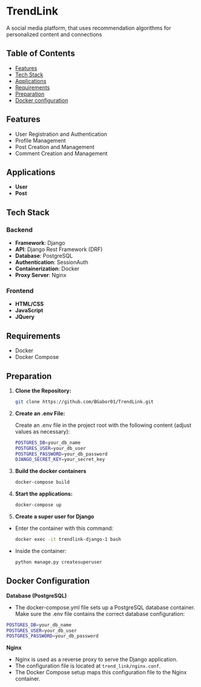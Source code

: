 # TrendLink
A social media platform, that uses recommendation algorithms for personalized content and connections

## Table of Contents
- [Features](#features)
- [Tech Stack](#tech-stack)
- [Applications](#applications)
- [Requirements](#requirements)
- [Preparation](#preparation)
- [Docker configuration](#docker-configuration)


## Features

- User Registration and Authentication
- Profile Management
- Post Creation and Management
- Comment Creation and Management

## Applications
- **User**
- **Post**

## Tech Stack

### Backend
- **Framework**: Django
- **API**: Django Rest Framework (DRF)
- **Database**: PostgreSQL
- **Authentication**: SessionAuth
- **Containerization**: Docker
- **Proxy Server**: Nginx

### Frontend
- **HTML/CSS**
- **JavaScript**
- **JQuery**

## Requirements

- Docker
- Docker Compose

## Preparation

1. **Clone the Repository:**

   ```bash
   git clone https://github.com/BGabor01/TrendLink.git 
   ```

2. **Create an .env File:**

    Create an .env file in the project root with the following content (adjust values as necessary):
    ```bash
    POSTGRES_DB=your_db_name
    POSTGRES_USER=your_db_user
    POSTGRES_PASSWORD=your_db_password
    DJANGO_SECRET_KEY=your_secret_key
    ```

3. **Build the docker containers**
    ```bash
    docker-compose build
    ```

4. **Start the applications:**
    ```bash
    docker-compose up
    ```

5. **Create a super user for Django**
- Enter the container with this command:
    ```bash
    docker exec -it trendlink-django-1 bash
    ```
- Inside the container:
    ```bash
    python manage.py createsuperuser
    ```

## Docker Configuration
**Database (PostgreSQL)**
- The docker-compose.yml file sets up a PostgreSQL database container. Make sure the .env file contains the correct database configuration:

```bash
POSTGRES_DB=your_db_name
POSTGRES_USER=your_db_user
POSTGRES_PASSWORD=your_db_password
```

**Nginx**
- Nginx is used as a reverse proxy to serve the Django application.
- The configuration file is located at ```trend_link/nginx.conf```.
- The Docker Compose setup maps this configuration file to the Nginx container.